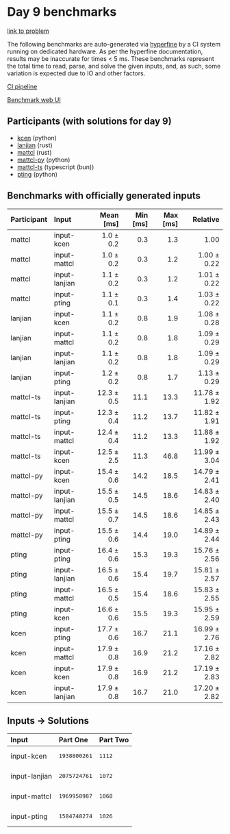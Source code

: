 # Day 9 benchmarks

[link to problem](https://adventofcode.com/2023/day/9)

The following benchmarks are auto-generated via
[hyperfine](https://github.com/sharkdp/hyperfine) by a CI system running on
dedicated hardware. As per the hyperfine documentation, results may be
inaccurate for times < 5 ms. These benchmarks represent the total time to read,
parse, and solve the given inputs, and, as such, some variation is expected due
to IO and other factors.

[CI pipeline](http://ci.papercode.net:8080/teams/main/pipelines/aoc2023)

[Benchmark web UI](https://aoc.ancalagon.black)


## Participants (with solutions for day 9)

- [kcen](https://github.com/kcen/aoc2023) (python)
- [lanjian](https://github.com/lanjian/aoc-2023) (rust)
- [mattcl](https://github.com/mattcl/aoc2023) (rust)
- [mattcl-py](https://github.com/mattcl/aoc2023-py) (python)
- [mattcl-ts](https://github.com/mattcl/aoc2023-js) (typescript (bun))
- [pting](https://github.com/pting/aoc2023) (python)


## Benchmarks with officially generated inputs

| Participant | Input | Mean [ms] | Min [ms] | Max [ms] | Relative |
|:---|:---|---:|---:|---:|---:|
| mattcl | input-kcen | 1.0 ± 0.2 | 0.3 | 1.3 | 1.00 |
| mattcl | input-mattcl | 1.0 ± 0.2 | 0.3 | 1.2 | 1.00 ± 0.22 |
| mattcl | input-lanjian | 1.1 ± 0.2 | 0.3 | 1.2 | 1.01 ± 0.22 |
| mattcl | input-pting | 1.1 ± 0.1 | 0.3 | 1.4 | 1.03 ± 0.22 |
| lanjian | input-kcen | 1.1 ± 0.2 | 0.8 | 1.9 | 1.08 ± 0.28 |
| lanjian | input-mattcl | 1.1 ± 0.2 | 0.8 | 1.8 | 1.09 ± 0.29 |
| lanjian | input-lanjian | 1.1 ± 0.2 | 0.8 | 1.8 | 1.09 ± 0.29 |
| lanjian | input-pting | 1.2 ± 0.2 | 0.8 | 1.7 | 1.13 ± 0.29 |
| mattcl-ts | input-lanjian | 12.3 ± 0.5 | 11.1 | 13.3 | 11.78 ± 1.92 |
| mattcl-ts | input-pting | 12.3 ± 0.4 | 11.2 | 13.7 | 11.82 ± 1.91 |
| mattcl-ts | input-mattcl | 12.4 ± 0.4 | 11.2 | 13.3 | 11.88 ± 1.92 |
| mattcl-ts | input-kcen | 12.5 ± 2.5 | 11.3 | 46.8 | 11.99 ± 3.04 |
| mattcl-py | input-kcen | 15.4 ± 0.6 | 14.2 | 18.5 | 14.79 ± 2.41 |
| mattcl-py | input-lanjian | 15.5 ± 0.5 | 14.5 | 18.6 | 14.83 ± 2.40 |
| mattcl-py | input-mattcl | 15.5 ± 0.7 | 14.5 | 18.6 | 14.85 ± 2.43 |
| mattcl-py | input-pting | 15.5 ± 0.6 | 14.4 | 19.0 | 14.89 ± 2.44 |
| pting | input-pting | 16.4 ± 0.6 | 15.3 | 19.3 | 15.76 ± 2.56 |
| pting | input-lanjian | 16.5 ± 0.6 | 15.4 | 19.7 | 15.81 ± 2.57 |
| pting | input-mattcl | 16.5 ± 0.5 | 15.4 | 18.6 | 15.83 ± 2.55 |
| pting | input-kcen | 16.6 ± 0.6 | 15.5 | 19.3 | 15.95 ± 2.59 |
| kcen | input-pting | 17.7 ± 0.6 | 16.7 | 21.1 | 16.99 ± 2.76 |
| kcen | input-mattcl | 17.9 ± 0.8 | 16.9 | 21.2 | 17.16 ± 2.82 |
| kcen | input-kcen | 17.9 ± 0.8 | 16.9 | 21.2 | 17.19 ± 2.83 |
| kcen | input-lanjian | 17.9 ± 0.8 | 16.7 | 21.0 | 17.20 ± 2.82 |


## Inputs -> Solutions

| Input | Part One | Part Two |
|:---|:---|:---|
|input-kcen|<pre>1938800261</pre>|<pre>1112</pre>|
|input-lanjian|<pre>2075724761</pre>|<pre>1072</pre>|
|input-mattcl|<pre>1969958987</pre>|<pre>1068</pre>|
|input-pting|<pre>1584748274</pre>|<pre>1026</pre>|